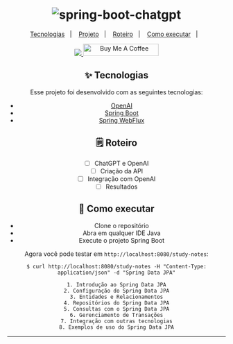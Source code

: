 <h1 align="center">
  <img alt="spring-boot-chatgpt" title="spring-boot-chatgpt" src="[.github/logo.png](https://www.cienciaedados.com/wp-content/uploads/2023/04/Por-Que-o-ChatGPT-Nao-e-Tao-Inteligente-Quanto-Muitos-Acreditam.jpg)" />
</h1>

<p align="center">
  <a href="#-tecnologias">Tecnologias</a>&nbsp;&nbsp;&nbsp;|&nbsp;&nbsp;&nbsp;
  <a href="#-projeto">Projeto</a>&nbsp;&nbsp;&nbsp;|&nbsp;&nbsp;&nbsp;
  <a href="#-solução">Roteiro</a>&nbsp;&nbsp;&nbsp;|&nbsp;&nbsp;&nbsp;
  <a href="#-como-executar">Como executar</a>&nbsp;&nbsp;&nbsp;|&nbsp;&nbsp;&nbsp;
</p>


<div align="center"> 
  <a href="https://www.linkedin.com/in/ze-ricardo/">
     <img src="https://img.shields.io/badge/LinkedIn-0077B5?style=for-the-badge&logo=linkedin&logoColor=white">
  </a>
    <a href="https://www.buymeacoffee.com/codeandmusic" target="_blank"><img src="https://cdn.buymeacoffee.com/buttons/default-orange.png" alt="Buy Me A Coffee" height="28" width="174"></a>

<br>

## ✨ Tecnologias

Esse projeto foi desenvolvido com as seguintes tecnologias:

- [OpenAI](https://platform.openai.com/overview)
- [Spring Boot](https://spring.io/projects/spring-boot)
- [Spring WebFlux](https://docs.spring.io/spring-boot/docs/3.0.5/reference/htmlsingle/#web.reactive)

## 🗒️ Roteiro

- [ ] ChatGPT e OpenAI
- [ ] Criação da API
- [ ] Integração com OpenAI
- [ ] Resultados

## 🚀 Como executar

- Clone o repositório
- Abra em qualquer IDE Java
- Execute o projeto Spring Boot

Agora você pode testar em `http://localhost:8080/study-notes`:
```
$ curl http://localhost:8080/study-notes -H "Content-Type: application/json" -d "Spring Data JPA"

1. Introdução ao Spring Data JPA
2. Configuração do Spring Data JPA
3. Entidades e Relacionamentos
4. Repositórios do Spring Data JPA
5. Consultas com o Spring Data JPA
6. Gerenciamento de Transações
7. Integração com outras tecnologias
8. Exemplos de uso do Spring Data JPA
```

---
